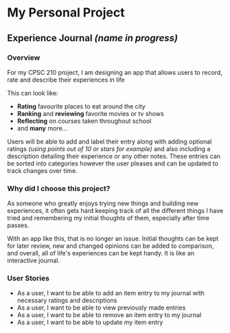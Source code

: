 # My Personal Project

##  Experience Journal *(name in progress)*

### Overview

For my CPSC 210 project, I am designing an app that allows
users to record, rate and describe their experiences in life 

This can look like:
- **Rating** favourite places to eat around the city
- **Ranking** and **reviewing** favorite movies or tv shows
- **Reflecting** on courses taken throughout school
- and **many** more...

Users will be able to add and label their entry along with
adding optional ratings *(using points out of 10 or stars for example)*
and also including a description detailing their experience or any other
notes. These entries can be sorted into categories however the user pleases
and can be updated to track changes over time.

### Why did I choose this project?

As someone who greatly enjoys trying new things and building new experiences,
it often gets hard keeping track of all the different things I have tried
and remembering my initial thoughts of them, especially after time passes.

With an app like this, that is no longer an issue. Initial thoughts can be kept
for later review, new and changed opinions can be added to comparison, and overall, 
all of life's experiences can be kept handy. It is like an interactive journal.

### User Stories

- As a user, I want to be able to add an item entry to my journal with necessary ratings and descriptions
- As a user, I want to be able to view previously made entries
- As a user, I want to be able to remove an item entry to my journal
- As a user, I want to be able to update my item entry
